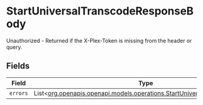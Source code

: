 # StartUniversalTranscodeResponseBody

Unauthorized - Returned if the X-Plex-Token is missing from the header or query.


## Fields

| Field                                                                                                                                  | Type                                                                                                                                   | Required                                                                                                                               | Description                                                                                                                            |
| -------------------------------------------------------------------------------------------------------------------------------------- | -------------------------------------------------------------------------------------------------------------------------------------- | -------------------------------------------------------------------------------------------------------------------------------------- | -------------------------------------------------------------------------------------------------------------------------------------- |
| `errors`                                                                                                                               | List<[org.openapis.openapi.models.operations.StartUniversalTranscodeErrors](../../models/operations/StartUniversalTranscodeErrors.md)> | :heavy_minus_sign:                                                                                                                     | N/A                                                                                                                                    |